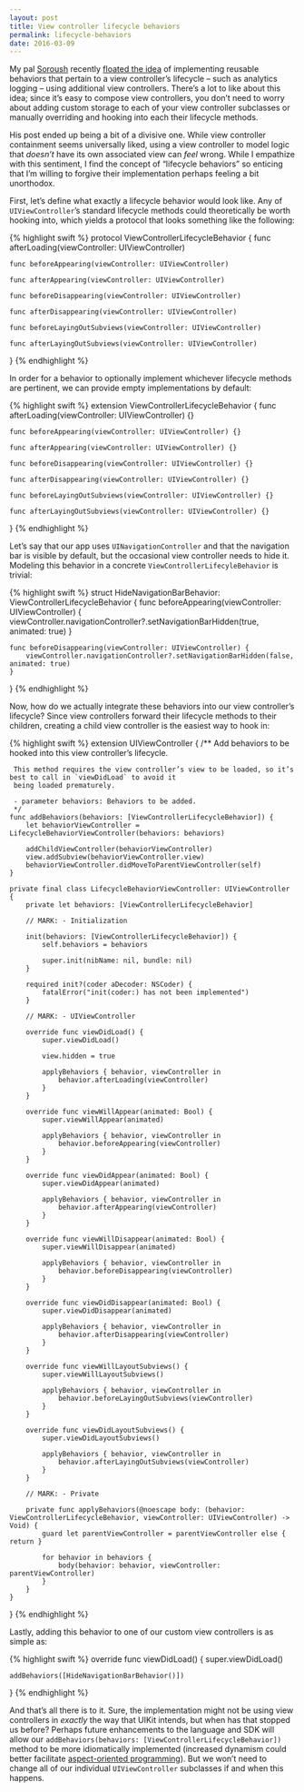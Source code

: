 ```yaml
---
layout: post
title: View controller lifecycle behaviors
permalink: lifecycle-behaviors
date: 2016-03-09
---
```


My pal [Soroush](https://twitter.com/khanlou) recently [floated the idea](http://khanlou.com/2016/02/many-controllers/) of implementing reusable behaviors that pertain to a view controller’s lifecycle – such as analytics logging – using additional view controllers. There’s a lot to like about this idea; since it’s easy to compose view controllers, you don’t need to worry about adding custom storage to each of your view controller subclasses or manually overriding and hooking into each their lifecycle methods.

His post ended up being a bit of a divisive one. While view controller containment seems universally liked, using a view controller to model logic that *doesn’t* have its own associated view can _feel_ wrong. While I empathize with this sentiment, I find the concept of “lifecycle behaviors” so enticing that I’m willing to forgive their implementation perhaps feeling a bit unorthodox.

First, let’s define what exactly a lifecycle behavior would look like. Any of `UIViewController`’s standard lifecycle methods could theoretically be worth hooking into, which yields a protocol that looks something like the following:

{% highlight swift %}
protocol ViewControllerLifecycleBehavior {
    func afterLoading(viewController: UIViewController)

    func beforeAppearing(viewController: UIViewController)

    func afterAppearing(viewController: UIViewController)

    func beforeDisappearing(viewController: UIViewController)

    func afterDisappearing(viewController: UIViewController)

    func beforeLayingOutSubviews(viewController: UIViewController)

    func afterLayingOutSubviews(viewController: UIViewController)
}
{% endhighlight %}

In order for a behavior to optionally implement whichever lifecycle methods are pertinent, we can provide empty implementations by default:

{% highlight swift %}
extension ViewControllerLifecycleBehavior {
    func afterLoading(viewController: UIViewController) {}

    func beforeAppearing(viewController: UIViewController) {}

    func afterAppearing(viewController: UIViewController) {}

    func beforeDisappearing(viewController: UIViewController) {}

    func afterDisappearing(viewController: UIViewController) {}

    func beforeLayingOutSubviews(viewController: UIViewController) {}

    func afterLayingOutSubviews(viewController: UIViewController) {}
}
{% endhighlight %}

Let’s say that our app uses `UINavigationController` and that the navigation bar is visible by default, but the occasional view controller needs to hide it. Modeling this behavior in a concrete `ViewControllerLifecyleBehavior` is trivial:

{% highlight swift %}
struct HideNavigationBarBehavior: ViewControllerLifecycleBehavior {
    func beforeAppearing(viewController: UIViewController) {
        viewController.navigationController?.setNavigationBarHidden(true, animated: true)
    }

    func beforeDisappearing(viewController: UIViewController) {
        viewController.navigationController?.setNavigationBarHidden(false, animated: true)
    }
}
{% endhighlight %}

Now, how do we actually integrate these behaviors into our view controller’s lifecycle? Since view controllers forward their lifecycle methods to their children, creating a child view controller is the easiest way to hook in:

{% highlight swift %}
extension UIViewController {
    /**
     Add behaviors to be hooked into this view controller’s lifecycle.

     This method requires the view controller’s view to be loaded, so it’s best to call in `viewDidLoad` to avoid it
     being loaded prematurely.

     - parameter behaviors: Behaviors to be added.
     */
    func addBehaviors(behaviors: [ViewControllerLifecycleBehavior]) {
        let behaviorViewController = LifecycleBehaviorViewController(behaviors: behaviors)

        addChildViewController(behaviorViewController)
        view.addSubview(behaviorViewController.view)
        behaviorViewController.didMoveToParentViewController(self)
    }

    private final class LifecycleBehaviorViewController: UIViewController {
        private let behaviors: [ViewControllerLifecycleBehavior]

        // MARK: - Initialization

        init(behaviors: [ViewControllerLifecycleBehavior]) {
            self.behaviors = behaviors

            super.init(nibName: nil, bundle: nil)
        }

        required init?(coder aDecoder: NSCoder) {
            fatalError("init(coder:) has not been implemented")
        }

        // MARK: - UIViewController

        override func viewDidLoad() {
            super.viewDidLoad()

            view.hidden = true

            applyBehaviors { behavior, viewController in
                behavior.afterLoading(viewController)
            }
        }

        override func viewWillAppear(animated: Bool) {
            super.viewWillAppear(animated)

            applyBehaviors { behavior, viewController in
                behavior.beforeAppearing(viewController)
            }
        }

        override func viewDidAppear(animated: Bool) {
            super.viewDidAppear(animated)

            applyBehaviors { behavior, viewController in
                behavior.afterAppearing(viewController)
            }
        }

        override func viewWillDisappear(animated: Bool) {
            super.viewWillDisappear(animated)

            applyBehaviors { behavior, viewController in
                behavior.beforeDisappearing(viewController)
            }
        }

        override func viewDidDisappear(animated: Bool) {
            super.viewDidDisappear(animated)

            applyBehaviors { behavior, viewController in
                behavior.afterDisappearing(viewController)
            }
        }

        override func viewWillLayoutSubviews() {
            super.viewWillLayoutSubviews()

            applyBehaviors { behavior, viewController in
                behavior.beforeLayingOutSubviews(viewController)
            }
        }

        override func viewDidLayoutSubviews() {
            super.viewDidLayoutSubviews()

            applyBehaviors { behavior, viewController in
                behavior.afterLayingOutSubviews(viewController)
            }
        }

        // MARK: - Private

        private func applyBehaviors(@noescape body: (behavior: ViewControllerLifecycleBehavior, viewController: UIViewController) -> Void) {
            guard let parentViewController = parentViewController else { return }

            for behavior in behaviors {
                body(behavior: behavior, viewController: parentViewController)
            }
        }
    }
}
{% endhighlight %}

Lastly, adding this behavior to one of our custom view controllers is as simple as:

{% highlight swift %}
override func viewDidLoad() {
    super.viewDidLoad()

    addBehaviors([HideNavigationBarBehavior()])
}
{% endhighlight %}

And that’s all there is to it. Sure, the implementation might not be using view controllers in *exactly* the way that UIKit intends, but when has that stopped us before? Perhaps future enhancements to the language and SDK will allow our `addBehaviors(behaviors: [ViewControllerLifecycleBehavior])` method to be more idiomatically implemented (increased dynamism could better facilitate [aspect-oriented programming](https://en.wikipedia.org/wiki/Aspect-oriented_programming)). But we won’t need to change all of our individual `UIViewController` subclasses if and when this happens.
